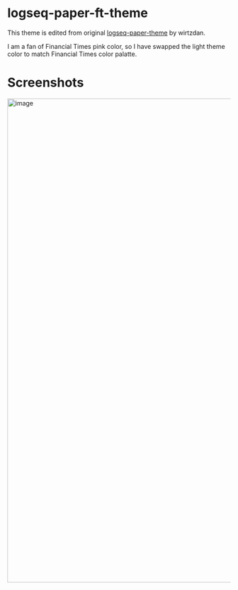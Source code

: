 # logseq-paper-ft-theme
This theme is edited from original [logseq-paper-theme](https://github.com/wirtzdan/logseq-paper-theme) by wirtzdan.

I am a fan of Financial Times pink color, so I have swapped the light theme color to match Financial Times color palatte.

# Screenshots
<img width="1092" alt="image" src="https://user-images.githubusercontent.com/74954212/227241147-ac1f9872-38d1-4b2d-bf63-22e3c81485a8.png">

